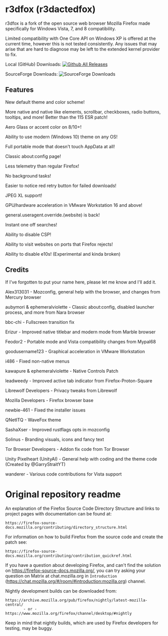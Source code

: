 # r3dfox (r3dactedfox)

r3dfox is a fork of the open source web browser Mozilla Firefox made specifically for Windows Vista, 7, and 8 compatibility.

Limited compatibility with One Core API on Windows XP is offered at the current time, however this is not tested consistently. Any issues that may arise that are hard to diagnose may be left to the extended kernel provider to fix.

Local (GitHub) Downloads: [![Github All Releases](https://img.shields.io/github/downloads/Eclipse-Community/r3dfox/total.svg)]()

SourceForge Downloads: ![SourceForge Downloads](https://img.shields.io/sourceforge/dt/r3dfox)

## Features

New default theme and color scheme!

More native and native like elements, scrollbar, checkboxes, radio buttons, tooltips, and more! Better than the 115 ESR patch!

Aero Glass or accent color on 8/10+!

Ability to use modern (Windows 10) theme on any OS!

Full portable mode that doesn't touch AppData at all!

Classic about:config page!

Less telemetry than regular Firefox!

No background tasks!

Easier to notice red retry button for failed downloads!

JPEG XL support!

GPU/hardware acceleration in VMware Workstation 16 and above!

general.useragent.override.(website) is back!

Instant one off searches!

Ability to disable CSP!

Ability to visit websites on ports that Firefox rejects!

Ability to disable e10s! (Experimental and kinda broken)

## Credits

If I've forgotten to put your name here, please let me know and I'll add it.

Alex313031 - Mozconfig, general help with the browser, and changes from Mercury browser

aubymori & ephemeralviolette - Classic about:config, disabled launcher process, and more from Nara browser

bbc-chi - Fullscreen transition fix

Erizur - Improved native titlebar and modern mode from Marble browser

Feodor2 - Portable mode and Vista compatibility changes from Mypal68

goodusername123 - Graphical acceleration in VMware Workstation

i486 - Fixed non-native menus

kawapure & ephemeralviolette - Native Controls Patch

leadweedy - Improved active tab indicator from Firefox-Proton-Square

Librewolf Developers - Privacy tweaks from Librewolf

Mozilla Developers - Firefox browser base

newbie-461 - Fixed the installer issues

QNetITQ - WaveFox theme

SashaXser - Improved rustflags opts in mozconfig

Solinus - Branding visuals, icons and fancy text

Tor Browser Developers - Addon fix code from Tor Browser

Unity Pixelheart (UnityAI) - General help with coding and the theme code (Created by @GarryStraitYT)

wanderer - Various code contributions for Vista support

# Original repository readme

An explanation of the Firefox Source Code Directory Structure and links to
project pages with documentation can be found at:

    https://firefox-source-docs.mozilla.org/contributing/directory_structure.html

For information on how to build Firefox from the source code and create the patch see:

    https://firefox-source-docs.mozilla.org/contributing/contribution_quickref.html

If you have a question about developing Firefox, and can't find the solution
on https://firefox-source-docs.mozilla.org/, you can try asking your question on Matrix at chat.mozilla.org in `Introduction` (https://chat.mozilla.org/#/room/#introduction:mozilla.org) channel.


Nightly development builds can be downloaded from:

    https://archive.mozilla.org/pub/firefox/nightly/latest-mozilla-central/
            - or -
    https://www.mozilla.org/firefox/channel/desktop/#nightly

Keep in mind that nightly builds, which are used by Firefox developers for
testing, may be buggy.
